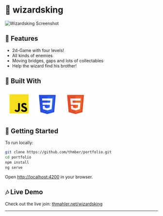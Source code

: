 # :crown: wizardsking

![Wizardsking Screenshot](img/wizard.avif)

## :sunflower: Features

- 2d-Game with four levels!
- All kinds of enemies 
- Moving bridges, gaps and lots of collectables
- Help the wizard find his brother!

## :toolbox: Built With

![Javascript](img/javascript.png)
![CSS](img/css.png)
![Html](img/html.png)

## :seedling: Getting Started

To run locally:

```bash
git clone https://github.com/thmber/portfolio.git
cd portfolio
npm install
ng serve
```

Open [http://localhost:4200](http://localhost:4200) in your browser.

## :notes: Live Demo

Check out the live join: [thmahler.net/wizardsking](thmahler.net/wizardsking)

---
